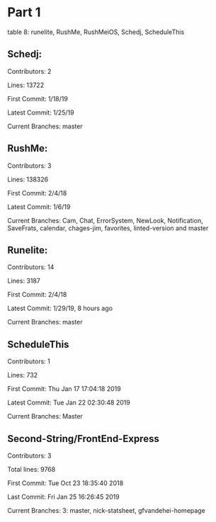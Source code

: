 # Part 1

table 8: runelite, RushMe, RushMeiOS, Schedj, ScheduleThis

## Schedj:

Contributors: 2

Lines: 13722

First Commit: 1/18/19

Latest Commit: 1/25/19

Current Branches: master

## RushMe:

Contributors: 3

Lines: 138326

First Commit: 2/4/18

Latest Commit: 1/6/19

Current Branches: Cam, Chat, ErrorSystem, NewLook, Notification, SaveFrats, calendar, chages-jim, favorites, linted-version and master

## Runelite:

Contributors: 14

Lines: 3187

First Commit: 2/4/18

Latest Commit: 1/29/19, 8 hours ago

Current Branches: master

## ScheduleThis

Contributors: 1

Lines: 732

First Commit: Thu Jan 17 17:04:18 2019 

Latest Commit: Tue Jan 22 02:30:48 2019 

Current Branches: Master

## Second-String/FrontEnd-Express

Contributors: 3

Total lines: 9768

First Commit: Tue Oct 23 18:35:40 2018 

Last Commit: Fri Jan 25 16:26:45 2019 

Current Branches: 3: master, nick-statsheet, gfvandehei-homepage
